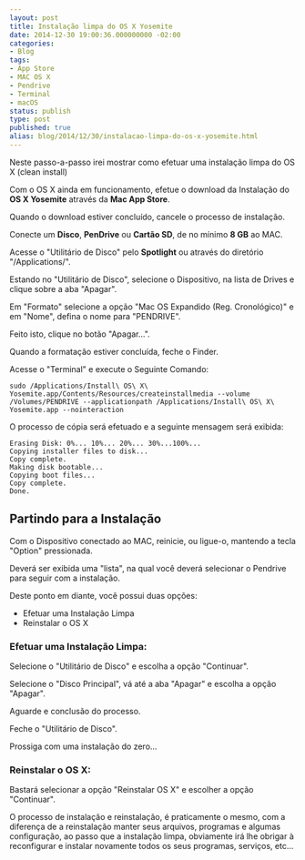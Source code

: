 ```yaml
---
layout: post
title: Instalação limpa do OS X Yosemite
date: 2014-12-30 19:00:36.000000000 -02:00
categories:
- Blog
tags:
- App Store
- MAC OS X
- Pendrive
- Terminal
- macOS
status: publish
type: post
published: true
alias: blog/2014/12/30/instalacao-limpa-do-os-x-yosemite.html
---
```

Neste passo-a-passo irei mostrar como efetuar uma instalação limpa do OS X (clean install)

Com o OS X ainda em funcionamento, efetue o download da Instalação do **OS X Yosemite** através da **Mac App Store**.

Quando o download estiver concluído, cancele o processo de instalação.

Conecte um **Disco**, **PenDrive** ou **Cartão SD**, de no mínimo **8 GB** ao MAC.

Acesse o "Utilitário de Disco" pelo **Spotlight** ou através do diretório "/Applications/".

Estando no "Utilitário de Disco", selecione o Dispositivo, na lista de Drives e clique sobre a aba "Apagar".

Em "Formato" selecione a opção "Mac OS Expandido (Reg. Cronológico)" e em "Nome", defina o nome para "PENDRIVE".

Feito isto, clique no botão "Apagar...".

Quando a formatação estiver concluída, feche o Finder.

Acesse o "Terminal" e execute o Seguinte Comando:

	sudo /Applications/Install\ OS\ X\ Yosemite.app/Contents/Resources/createinstallmedia --volume /Volumes/PENDRIVE --applicationpath /Applications/Install\ OS\ X\ Yosemite.app --nointeraction

O processo de cópia será efetuado e a seguinte mensagem será exibida:

	Erasing Disk: 0%... 10%... 20%... 30%...100%...
	Copying installer files to disk...
	Copy complete.
	Making disk bootable...
	Copying boot files...
	Copy complete.
	Done.

## Partindo para a Instalação

Com o Dispositivo conectado ao MAC, reinicie, ou ligue-o, mantendo a tecla "Option" pressionada.

Deverá ser exibida uma "lista", na qual você deverá selecionar o Pendrive para seguir com a instalação.

Deste ponto em diante, você possui duas opções:

*   Efetuar uma Instalação Limpa
*   Reinstalar o OS X

### Efetuar uma Instalação Limpa:

Selecione o "Utilitário de Disco" e escolha a opção "Continuar".

Selecione o "Disco Principal", vá até a aba "Apagar" e escolha a opção "Apagar".

Aguarde e conclusão do processo.

Feche o "Utilitário de Disco".

Prossiga com uma instalação do zero...

### Reinstalar o OS X:

Bastará selecionar a opção "Reinstalar OS X" e escolher a opção "Continuar".

O processo de instalação e reinstalação, é praticamente o mesmo, com a diferença de a reinstalação manter seus arquivos, programas e algumas configuração, ao passo que a instalação limpa, obviamente irá lhe obrigar à reconfigurar e instalar novamente todos os seus programas, serviços, etc...